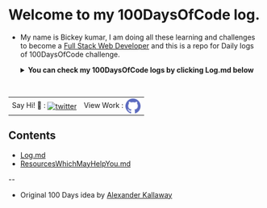 # Welcome to my 100DaysOfCode log.



- My name is Bickey kumar, I am doing all these learning and challenges to become a [Full Stack Web Developer](https://www.w3schools.com/whatis/whatis_fullstack.asp#:~:text=Full%20Stack%20Web,SQLite%2C%20or%20MongoDB) and this is a repo for Daily logs of 100DaysOfCode challenge.





 

  <details>
    <summary><b>You can check my 100DaysOfCode logs by clicking Log.md below </b></summary><br>

    - There may be two reasons why you may want to check [Log.md](Log.md) :-

        1. In case you are personally learning web development yourself then check it may be worth your while because I tried making it for someone like you worth reading.

        2. Somehow you came across this repo and want to see how I did my 100DaysOfCode challenge and logging stuff. I tried to keep it simple as inspired [MightyJoeW/100-Days-of-Code](https://github.com/MightyJoeW/100-Days-of-Code)

        3. Or maybe something else who knows either way you are "Welcome to my 100DaysOfCode log".

  </details>



<br>
 
  <table align="left" >
  <tr>
    <td> Say Hi! 👋 : <a href="https://twitter.com/messages/compose?recipient_id=1444903302546673665&text=Hi! 👋" target="_blank"><img align="center" src="https://cdn.jsdelivr.net/gh/devicons/devicon/icons/twitter/twitter-original.svg" alt="twitter"
          height="auto" width="30" /></a></td>
    <td> View Work : <a href="https://github.com/Bickeykr?tab=repositories" target="_blank">
        <img align="center" src="https://github.com/Bickeykr/Bickeykr/blob/main/github.png?raw=true" alt="Github" height="auto" width="30"/>
      </a></td>
  </tr>
</table>
<br><br>

 ***

## Contents
- [Log.md](Log.md)
- [ResourcesWhichMayHelpYou.md](ResourcesWhichMayHelpYou.md)


--
- Original 100 Days idea by [Alexander Kallaway](https://www.freecodecamp.org/news/join-the-100daysofcode-556ddb4579e4)